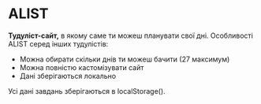 # ALIST
**Тудуліст-сайт,** в якому саме ти можеш планувати свої дні.
Особливості ALIST серед інших тудулістів:
- Можна обирати скільки днів ти можеш бачити (27 максимум)
- Можна повністю кастомізувати сайт
- Дані зберігаються локально

Усі дані завдань зберігаються в localStorage().
